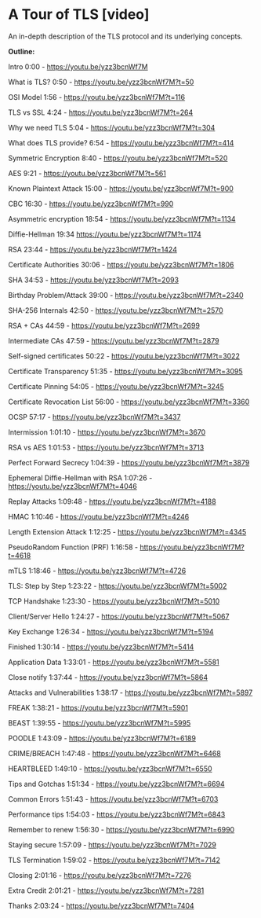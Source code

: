 # A Tour of TLS [video]

An in-depth description of the TLS protocol and its underlying concepts.

**Outline:**

Intro 0:00 - https://youtu.be/yzz3bcnWf7M

What is TLS? 0:50 - https://youtu.be/yzz3bcnWf7M?t=50

  OSI Model 1:56 - https://youtu.be/yzz3bcnWf7M?t=116

  TLS vs SSL 4:24 - https://youtu.be/yzz3bcnWf7M?t=264

  Why we need TLS 5:04 - https://youtu.be/yzz3bcnWf7M?t=304

  What does TLS provide? 6:54 - https://youtu.be/yzz3bcnWf7M?t=414

  Symmetric Encryption 8:40 - https://youtu.be/yzz3bcnWf7M?t=520

  AES 9:21 - https://youtu.be/yzz3bcnWf7M?t=561

  Known Plaintext Attack 15:00 - https://youtu.be/yzz3bcnWf7M?t=900

  CBC 16:30 - https://youtu.be/yzz3bcnWf7M?t=990

  Asymmetric encryption 18:54 - https://youtu.be/yzz3bcnWf7M?t=1134

  Diffie-Hellman 19:34 https://youtu.be/yzz3bcnWf7M?t=1174

  RSA 23:44 - https://youtu.be/yzz3bcnWf7M?t=1424

  Certificate Authorities 30:06 - https://youtu.be/yzz3bcnWf7M?t=1806

  SHA 34:53 - https://youtu.be/yzz3bcnWf7M?t=2093

  Birthday Problem/Attack 39:00 - https://youtu.be/yzz3bcnWf7M?t=2340

  SHA-256 Internals 42:50 - https://youtu.be/yzz3bcnWf7M?t=2570

  RSA + CAs 44:59 - https://youtu.be/yzz3bcnWf7M?t=2699

  Intermediate CAs 47:59 - https://youtu.be/yzz3bcnWf7M?t=2879

  Self-signed certificates 50:22 - https://youtu.be/yzz3bcnWf7M?t=3022

  Certificate Transparency 51:35 - https://youtu.be/yzz3bcnWf7M?t=3095

  Certificate Pinning 54:05 - https://youtu.be/yzz3bcnWf7M?t=3245

  Certificate Revocation List 56:00 - https://youtu.be/yzz3bcnWf7M?t=3360

  OCSP 57:17 - https://youtu.be/yzz3bcnWf7M?t=3437

  Intermission 1:01:10 - https://youtu.be/yzz3bcnWf7M?t=3670

  RSA vs AES 1:01:53 - https://youtu.be/yzz3bcnWf7M?t=3713

  Perfect Forward Secrecy 1:04:39 - https://youtu.be/yzz3bcnWf7M?t=3879

  Ephemeral Diffie-Hellman with RSA 1:07:26 - https://youtu.be/yzz3bcnWf7M?t=4046

  Replay Attacks 1:09:48 - https://youtu.be/yzz3bcnWf7M?t=4188

  HMAC 1:10:46 - https://youtu.be/yzz3bcnWf7M?t=4246

  Length Extension Attack 1:12:25 - https://youtu.be/yzz3bcnWf7M?t=4345

  PseudoRandom Function (PRF) 1:16:58 - https://youtu.be/yzz3bcnWf7M?t=4618

  mTLS 1:18:46 - https://youtu.be/yzz3bcnWf7M?t=4726

TLS: Step by Step 1:23:22 - https://youtu.be/yzz3bcnWf7M?t=5002

  TCP Handshake 1:23:30 - https://youtu.be/yzz3bcnWf7M?t=5010

  Client/Server Hello 1:24:27 - https://youtu.be/yzz3bcnWf7M?t=5067

  Key Exchange 1:26:34 - https://youtu.be/yzz3bcnWf7M?t=5194

  Finished 1:30:14 - https://youtu.be/yzz3bcnWf7M?t=5414

  Application Data 1:33:01 - https://youtu.be/yzz3bcnWf7M?t=5581

  Close notify 1:37:44 - https://youtu.be/yzz3bcnWf7M?t=5864

Attacks and Vulnerabilities 1:38:17 - https://youtu.be/yzz3bcnWf7M?t=5897

  FREAK 1:38:21 - https://youtu.be/yzz3bcnWf7M?t=5901

  BEAST 1:39:55 - https://youtu.be/yzz3bcnWf7M?t=5995

  POODLE 1:43:09 - https://youtu.be/yzz3bcnWf7M?t=6189

  CRIME/BREACH 1:47:48 - https://youtu.be/yzz3bcnWf7M?t=6468

  HEARTBLEED 1:49:10 - https://youtu.be/yzz3bcnWf7M?t=6550

Tips and Gotchas 1:51:34 - https://youtu.be/yzz3bcnWf7M?t=6694

  Common Errors 1:51:43 - https://youtu.be/yzz3bcnWf7M?t=6703

  Performance tips 1:54:03 - https://youtu.be/yzz3bcnWf7M?t=6843

  Remember to renew 1:56:30 - https://youtu.be/yzz3bcnWf7M?t=6990

  Staying secure 1:57:09 - https://youtu.be/yzz3bcnWf7M?t=7029

  TLS Termination 1:59:02 - https://youtu.be/yzz3bcnWf7M?t=7142

Closing 2:01:16 - https://youtu.be/yzz3bcnWf7M?t=7276

  Extra Credit 2:01:21 - https://youtu.be/yzz3bcnWf7M?t=7281

  Thanks 2:03:24 - https://youtu.be/yzz3bcnWf7M?t=7404
